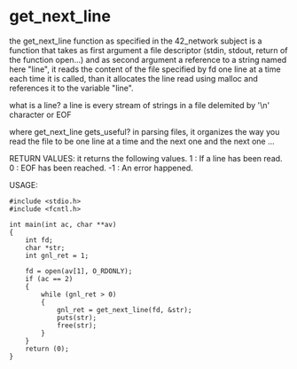 # get_next_line
the get_next_line function as specified in the 42_network subject is a function that takes as first argument a file descriptor (stdin, stdout, return of the function open...) and as second argument a reference to a string named here "line", it reads the content of the file specified by fd one line at a time each time it is called, than it allocates the line read using malloc and references it to the variable "line".

what is a line?
a line is every stream of strings in a file delemited by '\n' character or EOF

where get_next_line gets_useful?
in parsing files, it organizes the way you read the file to be one line at a time and the next one and the next one ...

RETURN VALUES:
it returns the following values.
1 : If a line has been read.
0 : EOF has been reached.
-1 : An error happened.

USAGE:
```
#include <stdio.h>
#include <fcntl.h>

int main(int ac, char **av)
{
	int fd;
	char *str;
	int gnl_ret = 1;

	fd = open(av[1], O_RDONLY);
	if (ac == 2)
	{ 
		while (gnl_ret > 0)
		{
			gnl_ret = get_next_line(fd, &str);
			puts(str);
			free(str);
		}
	}
	return (0);
}
```

